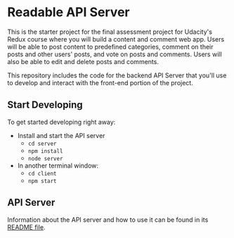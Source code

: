 # Readable API Server

This is the starter project for the final assessment project for Udacity's Redux course where you will build a content and comment web app. Users will be able to post content to predefined categories, comment on their posts and other users' posts, and vote on posts and comments. Users will also be able to edit and delete posts and comments.

This repository includes the code for the backend API Server that you'll use to develop and interact with the front-end portion of the project.

## Start Developing

To get started developing right away:

* Install and start the API server
    - `cd server`
    - `npm install`
    - `node server`
* In another terminal window:
    - `cd client`
    - `npm start`

## API Server

Information about the API server and how to use it can be found in its [README file](api-server/README.md).
